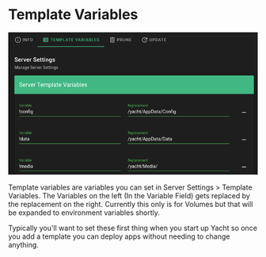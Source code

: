 # Template Variables

![Template Variables](Yacht-TemplateVariables.png)

Template variables are variables you can set in Server Settings > Template Variables. The Variables on the left (In the Variable Field) gets replaced by the replacement on the right. Currently this only is for Volumes but that will be expanded to environment variables shortly.

Typically you'll want to set these first thing when you start up Yacht so once you add a template you can deploy apps without needing to change anything.